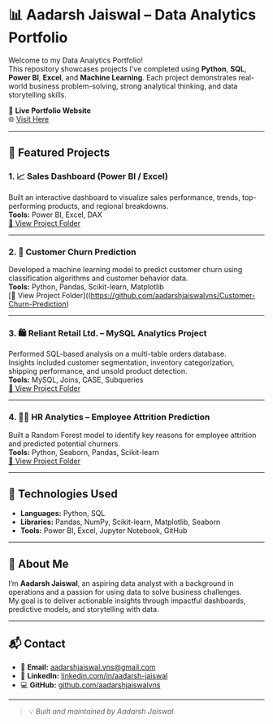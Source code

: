 # 📊 Aadarsh Jaiswal – Data Analytics Portfolio

Welcome to my Data Analytics Portfolio!  
This repository showcases projects I've completed using **Python**, **SQL**, **Power BI**, **Excel**, and **Machine Learning**. Each project demonstrates real-world business problem-solving, strong analytical thinking, and data storytelling skills.

🔗 **Live Portfolio Website**  
🌐 [Visit Here](https://aadarshjaiswalvns.github.io/Data-Analytics-Portfolio/)

---

## 💼 Featured Projects

### 1. 📈 Sales Dashboard (Power BI / Excel)
Built an interactive dashboard to visualize sales performance, trends, top-performing products, and regional breakdowns.  
**Tools:** Power BI, Excel, DAX  
[📂 View Project Folder](https://github.com/aadarshjaiswalvns/PowerBI-Superstore-Sales-Dashbaord)

---

### 2. 🔁 Customer Churn Prediction
Developed a machine learning model to predict customer churn using classification algorithms and customer behavior data.  
**Tools:** Python, Pandas, Scikit-learn, Matplotlib  
[📂 View Project Folder]((https://github.com/aadarshjaiswalvns/Customer-Churn-Prediction)

---

### 3. 🛍️ Reliant Retail Ltd. – MySQL Analytics Project
Performed SQL-based analysis on a multi-table orders database.  
Insights included customer segmentation, inventory categorization, shipping performance, and unsold product detection.  
**Tools:** MySQL, Joins, CASE, Subqueries  
[📂 View Project Folder](https://github.com/aadarshjaiswalvns/Reliant-Retail-Ltd-MySQL-Analytics-Project)

---

### 4. 🧑‍💼 HR Analytics – Employee Attrition Prediction
Built a Random Forest model to identify key reasons for employee attrition and predicted potential churners.  
**Tools:** Python, Seaborn, Pandas, Scikit-learn  
[📂 View Project Folder](https://github.com/aadarshjaiswalvns/HR-Analytics-Employee-Attrition-Prediction)

---

## 🧰 Technologies Used

- **Languages:** Python, SQL  
- **Libraries:** Pandas, NumPy, Scikit-learn, Matplotlib, Seaborn  
- **Tools:** Power BI, Excel, Jupyter Notebook, GitHub  

---

## 🙋 About Me

I’m **Aadarsh Jaiswal**, an aspiring data analyst with a background in operations and a passion for using data to solve business challenges.  
My goal is to deliver actionable insights through impactful dashboards, predictive models, and storytelling with data.

---

## 📬 Contact

- 📧 **Email:** [aadarshjaiswal.vns@gmail.com](mailto:aadarshjaiswal.vns@gmail.com)  
- 🔗 **LinkedIn:** [linkedin.com/in/aadarsh-jaiswal](https://linkedin.com/in/aadarsh-jaiswal)  
- 💻 **GitHub:** [github.com/aadarshjaiswalvns](https://github.com/aadarshjaiswalvns)  

---

> 💡 *Built and maintained by Aadarsh Jaiswal.*
